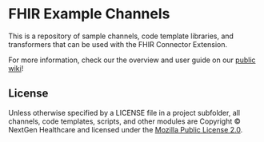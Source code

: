 # FHIR Example Channels
This is a repository of sample channels, code template libraries, and transformers that can be used with the FHIR Connector Extension.

For more information, check our the overview and user guide on our [public wiki](https://www.mirthcorp.com/community/wiki/pages/viewpage.action?pageId=38798954)!

## License

Unless otherwise specified by a LICENSE file in a project subfolder, all channels, code templates, scripts, and other modules are Copyright © NextGen Healthcare and licensed under the [Mozilla Public License 2.0](https://www.mozilla.org/en-US/MPL/2.0/).
